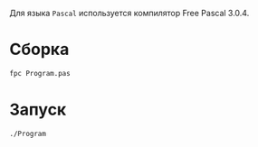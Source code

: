 Для языка `Pascal` используется компилятор Free Pascal 3.0.4.

# Сборка
```bash
fpc Program.pas
```

# Запуск
```bash
./Program
```